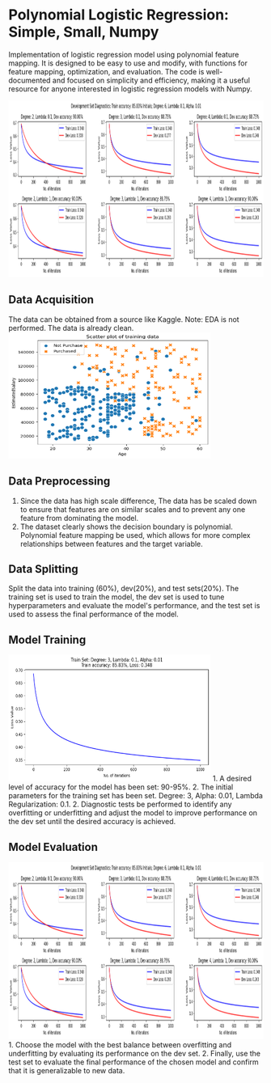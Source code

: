 # Polynomial Logistic Regression: Simple, Small, Numpy
Implementation of logistic regression model using polynomial feature mapping. It is designed to be easy to use and modify, with functions for feature mapping, optimization, and evaluation. The code is well-documented and focused on simplicity and efficiency, making it a useful resource for anyone interested in logistic regression models with Numpy.

<img src="https://github.com/luqmancrit/Polynomial-Logistic-Regression-Numpy-/blob/main/images/dev%20set%20-%20loss%20value.png?raw=true" alt="alt text" width="1200" height="350">

## Data Acquisition
The data can be obtained from a source like Kaggle.
Note: EDA is not performed. The data is already clean.
<img src="https://github.com/luqmancrit/Polynomial-Logistic-Regression-Numpy-/blob/main/images/dataset.png?raw=true" alt="alt text" width="400" height="250">

## Data Preprocessing
1. Since the data has high scale difference, The data has be scaled down to ensure that features are on similar scales and to prevent any one feature from dominating the model.
2. The dataset clearly shows the decision boundary is polynomial. Polynomial feature mapping be used, which allows for more complex relationships between features and the target variable.

## Data Splitting
Split the data into training (60%), dev(20%), and test sets(20%). The training set is used to train the model, the dev set is used to tune hyperparameters and evaluate the model's performance, and the test set is used to assess the final performance of the model.

## Model Training
<img src="https://github.com/luqmancrit/Polynomial-Logistic-Regression-Numpy-/blob/main/images/train%20set%20-%20loss%20value.png?raw=true" alt="alt text" width="400" height="250">
1. A desired level of accuracy for the model has been set: 90-95%. 
2. The initial parameters for the training set has been set. Degree: 3, Alpha: 0.01, Lambda  Regularization: 0.1.
2. Diagnostic tests be performed to identify any overfitting or underfitting and adjust the model to improve performance on the dev set until the desired accuracy is achieved.

## Model Evaluation
<img src="https://github.com/luqmancrit/Polynomial-Logistic-Regression-Numpy-/blob/main/images/dev%20set%20-%20loss%20value.png?raw=true" alt="alt text" width="1200" height="350">
1. Choose the model with the best balance between overfitting and underfitting by evaluating its performance on the dev set.
2. Finally, use the test set to evaluate the final performance of the chosen model and confirm that it is generalizable to new data.
